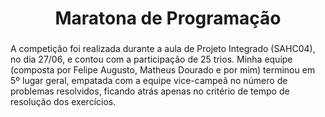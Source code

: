 <h1 align="center">Maratona de Programação</h1>

###

<p align="left">A competição foi realizada durante a aula de Projeto Integrado (SAHC04), no dia 27/06, e contou com a participação de 25 trios. Minha equipe (composta por Felipe Augusto, Matheus Dourado e por mim) terminou em 5º lugar geral, empatada com a equipe vice-campeã no número de problemas resolvidos, ficando atrás apenas no critério de tempo de resolução dos exercícios.</p>

###
